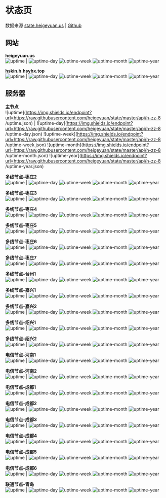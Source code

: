 # 状态页

数据来源 [state.heigeyuan.us](https://state.heigeyuan.us/) | [Github](https://github.com/heigeyuan/state)

## 网站

**heigeyuan.us**  
![uptime](https://img.shields.io/endpoint?url=https://raw.githubusercontent.com/heigeyuan/state/master/api/heigeyuan-us/uptime.json) | ![uptime-day](https://img.shields.io/endpoint?url=https://raw.githubusercontent.com/heigeyuan/state/master/api/heigeyuan-us/uptime-day.json) ![uptime-week](https://img.shields.io/endpoint?url=https://raw.githubusercontent.com/heigeyuan/state/master/api/heigeyuan-us/uptime-week.json) ![uptime-month](https://img.shields.io/endpoint?url=https://raw.githubusercontent.com/heigeyuan/state/master/api/heigeyuan-us/uptime-month.json) ![uptime-year](https://img.shields.io/endpoint?url=https://raw.githubusercontent.com/heigeyuan/state/master/api/heigeyuan-us/uptime-year.json)

**hskin.h.hsyhx.top**  
![uptime](https://img.shields.io/endpoint?url=https://raw.githubusercontent.com/heigeyuan/state/master/api/hskin-h-hsyhx-top/uptime.json) | ![uptime-day](https://img.shields.io/endpoint?url=https://raw.githubusercontent.com/heigeyuan/state/master/api/hskin-h-hsyhx-top/uptime-day.json) ![uptime-week](https://img.shields.io/endpoint?url=https://raw.githubusercontent.com/heigeyuan/state/master/api/hskin-h-hsyhx-top/uptime-week.json) ![uptime-month](https://img.shields.io/endpoint?url=https://raw.githubusercontent.com/heigeyuan/state/master/api/hskin-h-hsyhx-top/uptime-month.json) ![uptime-year](https://img.shields.io/endpoint?url=https://raw.githubusercontent.com/heigeyuan/state/master/api/hskin-h-hsyhx-top/uptime-year.json)

## 服务器

**主节点**  
![uptime](https://img.shields.io/endpoint?url=https://raw.githubusercontent.com/heigeyuan/state/master/api/h-zz-8
/uptime.json) | ![uptime-day](https://img.shields.io/endpoint?url=https://raw.githubusercontent.com/heigeyuan/state/master/api/h-zz-8
/uptime-day.json) ![uptime-week](https://img.shields.io/endpoint?url=https://raw.githubusercontent.com/heigeyuan/state/master/api/h-zz-8
/uptime-week.json) ![uptime-month](https://img.shields.io/endpoint?url=https://raw.githubusercontent.com/heigeyuan/state/master/api/h-zz-8
/uptime-month.json) ![uptime-year](https://img.shields.io/endpoint?url=https://raw.githubusercontent.com/heigeyuan/state/master/api/h-zz-8
/uptime-year.json)

**多线节点-枣庄2**  
![uptime](https://img.shields.io/endpoint?url=https://raw.githubusercontent.com/heigeyuan/state/master/api/h-zz-2/uptime.json) | ![uptime-day](https://img.shields.io/endpoint?url=https://raw.githubusercontent.com/heigeyuan/state/master/api/h-zz-2/uptime-day.json) ![uptime-week](https://img.shields.io/endpoint?url=https://raw.githubusercontent.com/heigeyuan/state/master/api/h-zz-2/uptime-week.json) ![uptime-month](https://img.shields.io/endpoint?url=https://raw.githubusercontent.com/heigeyuan/state/master/api/h-zz-2/uptime-month.json) ![uptime-year](https://img.shields.io/endpoint?url=https://raw.githubusercontent.com/heigeyuan/state/master/api/h-zz-2/uptime-year.json)

**多线节点-枣庄3**  
![uptime](https://img.shields.io/endpoint?url=https://raw.githubusercontent.com/heigeyuan/state/master/api/h-zz-3/uptime.json) | ![uptime-day](https://img.shields.io/endpoint?url=https://raw.githubusercontent.com/heigeyuan/state/master/api/h-zz-3/uptime-day.json) ![uptime-week](https://img.shields.io/endpoint?url=https://raw.githubusercontent.com/heigeyuan/state/master/api/h-zz-3/uptime-week.json) ![uptime-month](https://img.shields.io/endpoint?url=https://raw.githubusercontent.com/heigeyuan/state/master/api/h-zz-3/uptime-month.json) ![uptime-year](https://img.shields.io/endpoint?url=https://raw.githubusercontent.com/heigeyuan/state/master/api/h-zz-3/uptime-year.json)

**多线节点-枣庄4**  
![uptime](https://img.shields.io/endpoint?url=https://raw.githubusercontent.com/heigeyuan/state/master/api/h-zz-4/uptime.json) | ![uptime-day](https://img.shields.io/endpoint?url=https://raw.githubusercontent.com/heigeyuan/state/master/api/h-zz-4/uptime-day.json) ![uptime-week](https://img.shields.io/endpoint?url=https://raw.githubusercontent.com/heigeyuan/state/master/api/h-zz-4/uptime-week.json) ![uptime-month](https://img.shields.io/endpoint?url=https://raw.githubusercontent.com/heigeyuan/state/master/api/h-zz-4/uptime-month.json) ![uptime-year](https://img.shields.io/endpoint?url=https://raw.githubusercontent.com/heigeyuan/state/master/api/h-zz-4/uptime-year.json)

**多线节点-枣庄5**  
![uptime](https://img.shields.io/endpoint?url=https://raw.githubusercontent.com/heigeyuan/state/master/api/h-zz-5/uptime.json) | ![uptime-day](https://img.shields.io/endpoint?url=https://raw.githubusercontent.com/heigeyuan/state/master/api/h-zz-5/uptime-day.json) ![uptime-week](https://img.shields.io/endpoint?url=https://raw.githubusercontent.com/heigeyuan/state/master/api/h-zz-5/uptime-week.json) ![uptime-month](https://img.shields.io/endpoint?url=https://raw.githubusercontent.com/heigeyuan/state/master/api/h-zz-5/uptime-month.json) ![uptime-year](https://img.shields.io/endpoint?url=https://raw.githubusercontent.com/heigeyuan/state/master/api/h-zz-5/uptime-year.json)

**多线节点-枣庄6**  
![uptime](https://img.shields.io/endpoint?url=https://raw.githubusercontent.com/heigeyuan/state/master/api/h-zz-6/uptime.json) | ![uptime-day](https://img.shields.io/endpoint?url=https://raw.githubusercontent.com/heigeyuan/state/master/api/h-zz-6/uptime-day.json) ![uptime-week](https://img.shields.io/endpoint?url=https://raw.githubusercontent.com/heigeyuan/state/master/api/h-zz-6/uptime-week.json) ![uptime-month](https://img.shields.io/endpoint?url=https://raw.githubusercontent.com/heigeyuan/state/master/api/h-zz-6/uptime-month.json) ![uptime-year](https://img.shields.io/endpoint?url=https://raw.githubusercontent.com/heigeyuan/state/master/api/h-zz-6/uptime-year.json)

**多线节点-枣庄7**  
![uptime](https://img.shields.io/endpoint?url=https://raw.githubusercontent.com/heigeyuan/state/master/api/h-zz-7/uptime.json) | ![uptime-day](https://img.shields.io/endpoint?url=https://raw.githubusercontent.com/heigeyuan/state/master/api/h-zz-7/uptime-day.json) ![uptime-week](https://img.shields.io/endpoint?url=https://raw.githubusercontent.com/heigeyuan/state/master/api/h-zz-7/uptime-week.json) ![uptime-month](https://img.shields.io/endpoint?url=https://raw.githubusercontent.com/heigeyuan/state/master/api/h-zz-7/uptime-month.json) ![uptime-year](https://img.shields.io/endpoint?url=https://raw.githubusercontent.com/heigeyuan/state/master/api/h-zz-7/uptime-year.json)

**多线节点-台州1**  
![uptime](https://img.shields.io/endpoint?url=https://raw.githubusercontent.com/heigeyuan/state/master/api/h-tz/uptime.json) | ![uptime-day](https://img.shields.io/endpoint?url=https://raw.githubusercontent.com/heigeyuan/state/master/api/h-tz/uptime-day.json) ![uptime-week](https://img.shields.io/endpoint?url=https://raw.githubusercontent.com/heigeyuan/state/master/api/h-tz/uptime-week.json) ![uptime-month](https://img.shields.io/endpoint?url=https://raw.githubusercontent.com/heigeyuan/state/master/api/h-tz/uptime-month.json) ![uptime-year](https://img.shields.io/endpoint?url=https://raw.githubusercontent.com/heigeyuan/state/master/api/h-tz/uptime-year.json)

**多线节点-嘉兴1**  
![uptime](https://img.shields.io/endpoint?url=https://raw.githubusercontent.com/heigeyuan/state/master/api/h-jx-1/uptime.json) | ![uptime-day](https://img.shields.io/endpoint?url=https://raw.githubusercontent.com/heigeyuan/state/master/api/h-jx-1/uptime-day.json) ![uptime-week](https://img.shields.io/endpoint?url=https://raw.githubusercontent.com/heigeyuan/state/master/api/h-jx-1/uptime-week.json) ![uptime-month](https://img.shields.io/endpoint?url=https://raw.githubusercontent.com/heigeyuan/state/master/api/h-jx-1/uptime-month.json) ![uptime-year](https://img.shields.io/endpoint?url=https://raw.githubusercontent.com/heigeyuan/state/master/api/h-jx-1/uptime-year.json)

**多线节点-嘉兴2**  
![uptime](https://img.shields.io/endpoint?url=https://raw.githubusercontent.com/heigeyuan/state/master/api/h-jx-2/uptime.json) | ![uptime-day](https://img.shields.io/endpoint?url=https://raw.githubusercontent.com/heigeyuan/state/master/api/h-jx-2/uptime-day.json) ![uptime-week](https://img.shields.io/endpoint?url=https://raw.githubusercontent.com/heigeyuan/state/master/api/h-jx-2/uptime-week.json) ![uptime-month](https://img.shields.io/endpoint?url=https://raw.githubusercontent.com/heigeyuan/state/master/api/h-jx-2/uptime-month.json) ![uptime-year](https://img.shields.io/endpoint?url=https://raw.githubusercontent.com/heigeyuan/state/master/api/h-jx-2/uptime-year.json)

**多线节点-绍兴1**  
![uptime](https://img.shields.io/endpoint?url=https://raw.githubusercontent.com/heigeyuan/state/master/api/h-sx-1/uptime.json) | ![uptime-day](https://img.shields.io/endpoint?url=https://raw.githubusercontent.com/heigeyuan/state/master/api/h-sx-1/uptime-day.json) ![uptime-week](https://img.shields.io/endpoint?url=https://raw.githubusercontent.com/heigeyuan/state/master/api/h-sx-1/uptime-week.json) ![uptime-month](https://img.shields.io/endpoint?url=https://raw.githubusercontent.com/heigeyuan/state/master/api/h-sx-1/uptime-month.json) ![uptime-year](https://img.shields.io/endpoint?url=https://raw.githubusercontent.com/heigeyuan/state/master/api/h-sx-1/uptime-year.json)

**多线节点-绍兴2**  
![uptime](https://img.shields.io/endpoint?url=https://raw.githubusercontent.com/heigeyuan/state/master/api/h-sx-2/uptime.json) | ![uptime-day](https://img.shields.io/endpoint?url=https://raw.githubusercontent.com/heigeyuan/state/master/api/h-sx-2/uptime-day.json) ![uptime-week](https://img.shields.io/endpoint?url=https://raw.githubusercontent.com/heigeyuan/state/master/api/h-sx-2/uptime-week.json) ![uptime-month](https://img.shields.io/endpoint?url=https://raw.githubusercontent.com/heigeyuan/state/master/api/h-sx-2/uptime-month.json) ![uptime-year](https://img.shields.io/endpoint?url=https://raw.githubusercontent.com/heigeyuan/state/master/api/h-sx-2/uptime-year.json)

**电信节点-河南1**  
![uptime](https://img.shields.io/endpoint?url=https://raw.githubusercontent.com/heigeyuan/state/master/api/h-hndx-1/uptime.json) | ![uptime-day](https://img.shields.io/endpoint?url=https://raw.githubusercontent.com/heigeyuan/state/master/api/h-hndx-1/uptime-day.json) ![uptime-week](https://img.shields.io/endpoint?url=https://raw.githubusercontent.com/heigeyuan/state/master/api/h-hndx-1/uptime-week.json) ![uptime-month](https://img.shields.io/endpoint?url=https://raw.githubusercontent.com/heigeyuan/state/master/api/h-hndx-1/uptime-month.json) ![uptime-year](https://img.shields.io/endpoint?url=https://raw.githubusercontent.com/heigeyuan/state/master/api/h-hndx-1/uptime-year.json)

**电信节点-河南2**  
![uptime](https://img.shields.io/endpoint?url=https://raw.githubusercontent.com/heigeyuan/state/master/api/h-hndx-2/uptime.json) | ![uptime-day](https://img.shields.io/endpoint?url=https://raw.githubusercontent.com/heigeyuan/state/master/api/h-hndx-2/uptime-day.json) ![uptime-week](https://img.shields.io/endpoint?url=https://raw.githubusercontent.com/heigeyuan/state/master/api/h-hndx-2/uptime-week.json) ![uptime-month](https://img.shields.io/endpoint?url=https://raw.githubusercontent.com/heigeyuan/state/master/api/h-hndx-2/uptime-month.json) ![uptime-year](https://img.shields.io/endpoint?url=https://raw.githubusercontent.com/heigeyuan/state/master/api/h-hndx-2/uptime-year.json)

**电信节点-成都1**  
![uptime](https://img.shields.io/endpoint?url=https://raw.githubusercontent.com/heigeyuan/state/master/api/h-cddx-1/uptime.json) | ![uptime-day](https://img.shields.io/endpoint?url=https://raw.githubusercontent.com/heigeyuan/state/master/api/h-cddx-1/uptime-day.json) ![uptime-week](https://img.shields.io/endpoint?url=https://raw.githubusercontent.com/heigeyuan/state/master/api/h-cddx-1/uptime-week.json) ![uptime-month](https://img.shields.io/endpoint?url=https://raw.githubusercontent.com/heigeyuan/state/master/api/h-cddx-1/uptime-month.json) ![uptime-year](https://img.shields.io/endpoint?url=https://raw.githubusercontent.com/heigeyuan/state/master/api/h-cddx-1/uptime-year.json)

**电信节点-成都2**  
![uptime](https://img.shields.io/endpoint?url=https://raw.githubusercontent.com/heigeyuan/state/master/api/h-cddx-2/uptime.json) | ![uptime-day](https://img.shields.io/endpoint?url=https://raw.githubusercontent.com/heigeyuan/state/master/api/h-cddx-2/uptime-day.json) ![uptime-week](https://img.shields.io/endpoint?url=https://raw.githubusercontent.com/heigeyuan/state/master/api/h-cddx-2/uptime-week.json) ![uptime-month](https://img.shields.io/endpoint?url=https://raw.githubusercontent.com/heigeyuan/state/master/api/h-cddx-2/uptime-month.json) ![uptime-year](https://img.shields.io/endpoint?url=https://raw.githubusercontent.com/heigeyuan/state/master/api/h-cddx-2/uptime-year.json)

**电信节点-成都3**  
![uptime](https://img.shields.io/endpoint?url=https://raw.githubusercontent.com/heigeyuan/state/master/api/h-cddx-3/uptime.json) | ![uptime-day](https://img.shields.io/endpoint?url=https://raw.githubusercontent.com/heigeyuan/state/master/api/h-cddx-3/uptime-day.json) ![uptime-week](https://img.shields.io/endpoint?url=https://raw.githubusercontent.com/heigeyuan/state/master/api/h-cddx-3/uptime-week.json) ![uptime-month](https://img.shields.io/endpoint?url=https://raw.githubusercontent.com/heigeyuan/state/master/api/h-cddx-3/uptime-month.json) ![uptime-year](https://img.shields.io/endpoint?url=https://raw.githubusercontent.com/heigeyuan/state/master/api/h-cddx-3/uptime-year.json)

**电信节点-成都4**  
![uptime](https://img.shields.io/endpoint?url=https://raw.githubusercontent.com/heigeyuan/state/master/api/h-cddx-4/uptime.json) | ![uptime-day](https://img.shields.io/endpoint?url=https://raw.githubusercontent.com/heigeyuan/state/master/api/h-cddx-4/uptime-day.json) ![uptime-week](https://img.shields.io/endpoint?url=https://raw.githubusercontent.com/heigeyuan/state/master/api/h-cddx-4/uptime-week.json) ![uptime-month](https://img.shields.io/endpoint?url=https://raw.githubusercontent.com/heigeyuan/state/master/api/h-cddx-4/uptime-month.json) ![uptime-year](https://img.shields.io/endpoint?url=https://raw.githubusercontent.com/heigeyuan/state/master/api/h-cddx-4/uptime-year.json)

**电信节点-成都5**  
![uptime](https://img.shields.io/endpoint?url=https://raw.githubusercontent.com/heigeyuan/state/master/api/h-cddx-5/uptime.json) | ![uptime-day](https://img.shields.io/endpoint?url=https://raw.githubusercontent.com/heigeyuan/state/master/api/h-cddx-5/uptime-day.json) ![uptime-week](https://img.shields.io/endpoint?url=https://raw.githubusercontent.com/heigeyuan/state/master/api/h-cddx-5/uptime-week.json) ![uptime-month](https://img.shields.io/endpoint?url=https://raw.githubusercontent.com/heigeyuan/state/master/api/h-cddx-5/uptime-month.json) ![uptime-year](https://img.shields.io/endpoint?url=https://raw.githubusercontent.com/heigeyuan/state/master/api/h-cddx-5/uptime-year.json)

**电信节点-成都6**  
![uptime](https://img.shields.io/endpoint?url=https://raw.githubusercontent.com/heigeyuan/state/master/api/h-cddx-6/uptime.json) | ![uptime-day](https://img.shields.io/endpoint?url=https://raw.githubusercontent.com/heigeyuan/state/master/api/h-cddx-6/uptime-day.json) ![uptime-week](https://img.shields.io/endpoint?url=https://raw.githubusercontent.com/heigeyuan/state/master/api/h-cddx-6/uptime-week.json) ![uptime-month](https://img.shields.io/endpoint?url=https://raw.githubusercontent.com/heigeyuan/state/master/api/h-cddx-6/uptime-month.json) ![uptime-year](https://img.shields.io/endpoint?url=https://raw.githubusercontent.com/heigeyuan/state/master/api/h-cddx-6/uptime-year.json)

**联通节点-青岛**  
![uptime](https://img.shields.io/endpoint?url=https://raw.githubusercontent.com/heigeyuan/state/master/api/h-qdlt/uptime.json) | ![uptime-day](https://img.shields.io/endpoint?url=https://raw.githubusercontent.com/heigeyuan/state/master/api/h-qdlt/uptime-day.json) ![uptime-week](https://img.shields.io/endpoint?url=https://raw.githubusercontent.com/heigeyuan/state/master/api/h-qdlt/uptime-week.json) ![uptime-month](https://img.shields.io/endpoint?url=https://raw.githubusercontent.com/heigeyuan/state/master/api/h-qdlt/uptime-month.json) ![uptime-year](https://img.shields.io/endpoint?url=https://raw.githubusercontent.com/heigeyuan/state/master/api/h-qdlt/uptime-year.json)
